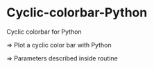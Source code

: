 # Cyclic-colorbar-Python
Cyclic colorbar for Python

=> Plot a cyclic color bar with Python

=> Parameters described inside routine

